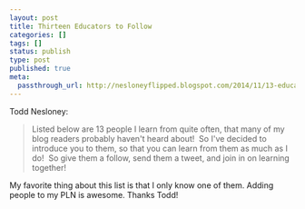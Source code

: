 ```yaml
---
layout: post
title: Thirteen Educators to Follow
categories: []
tags: []
status: publish
type: post
published: true
meta:
  passthrough_url: http://nesloneyflipped.blogspot.com/2014/11/13-educators-you-should-be-following-on.html?m=1
---
```


Todd Nesloney:


>Listed below are 13 people I learn from quite often, that many of my blog readers probably haven't heard about!  So I've decided to introduce you to them, so that you can learn from them as much as I do!  So give them a follow, send them a tweet, and join in on learning together!



My favorite thing about this list is that I only know one of them. Adding people to my PLN is awesome. Thanks Todd!
